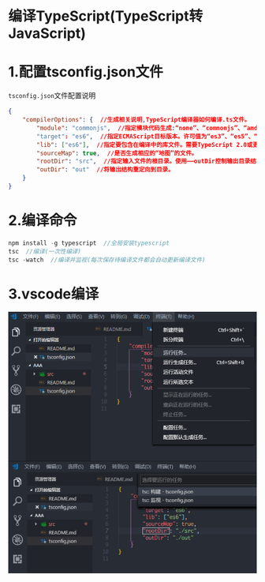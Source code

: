 # 编译TypeScript(TypeScript转JavaScript)

# 1.配置tsconfig.json文件

`tsconfig.json`文件配置说明

```json
{
	"compilerOptions": {  //生成相关说明,TypeScript编译器如何编译.ts文件。
		"module": "commonjs",  //指定模块代码生成:“none”、“commonjs”、“amd”、“system”、“umd”、“es2015”或“esnext”。
		"target": "es6",  //指定ECMAScript目标版本。许可值为“es3”、“es5”、“es6”、“es2015”、“es2016”、“es2017”、“es2018”或“esnext”。
		"lib": ["es6"],  //指定要包含在编译中的库文件。需要TypeScript 2.0或更高版本。
		"sourceMap": true,  //是否生成相应的“地图”的文件。
		"rootDir": "src",  //指定输入文件的根目录。使用——outDir控制输出目录结构。
		"outDir": "out"  //将输出结构重定向到目录。
	}
}
```

# 2.编译命令

```cpp
npm install -g typescript  //全局安装typescript
tsc  //编译(一次性编译)
tsc -watch  //编译并监视(每次保存待编译文件都会自动更新编译文件)
```

# 3.vscode编译

![analysis](./analysis.png)

